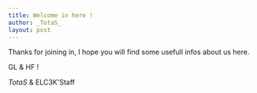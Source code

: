 ```yaml
---
title: Welcome in here !
author: _TotaS_
layout: post
---
```

Thanks for joining in, I hope you will find some usefull infos about us here.

GL & HF !

_TotaS_ & ELC3K'Staff
